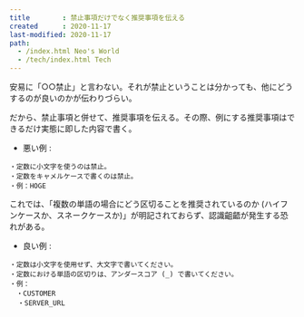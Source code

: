 ```yaml
---
title        : 禁止事項だけでなく推奨事項を伝える
created      : 2020-11-17
last-modified: 2020-11-17
path:
  - /index.html Neo's World
  - /tech/index.html Tech
---
```


安易に「○○禁止」と言わない。それが禁止ということは分かっても、他にどうするのが良いのかが伝わりづらい。

だから、禁止事項と併せて、推奨事項を伝える。その際、例にする推奨事項はできるだけ実態に即した内容で書く。

- 悪い例 :

```
・定数に小文字を使うのは禁止。
・定数をキャメルケースで書くのは禁止。
・例：HOGE
```

これでは、「複数の単語の場合にどう区切ることを推奨されているのか (ハイフンケースか、スネークケースか)」が明記されておらず、認識齟齬が発生する恐れがある。

- 良い例 :

```
・定数は小文字を使用せず、大文字で書いてください。
・定数における単語の区切りは、アンダースコア (_) で書いてください。
・例：
　・CUSTOMER
  ・SERVER_URL
```

